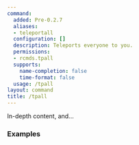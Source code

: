 ```yaml
---
command:
  added: Pre-0.2.7
  aliases:
  - teleportall
  configuration: []
  description: Teleports everyone to you.
  permissions:
  - rcmds.tpall
  supports:
    name-completion: false
    time-format: false
  usage: /tpall
layout: command
title: /tpall
---
```


In-depth content, and...

### Examples

